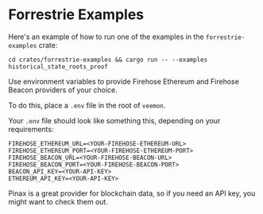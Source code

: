 # Forrestrie Examples

Here's an example of how to run one of the examples in the `forrestrie-examples` crate:

```terminal
cd crates/forrestrie-examples && cargo run -- --examples historical_state_roots_proof
```

Use environment variables to provide Firehose Ethereum and Firehose
Beacon providers of your choice.

To do this, place a `.env` file in the root of `veemon`. 

Your `.env` file should look like something this, depending on your
requirements:

```shell
FIREHOSE_ETHEREUM_URL=<YOUR-FIREHOSE-ETHEREUM-URL>
FIREHOSE_ETHEREUM_PORT=<YOUR-FIREHOSE-ETHEREUM-PORT>
FIREHOSE_BEACON_URL=<YOUR-FIREHOSE-BEACON-URL>
FIREHOSE_BEACON_PORT=<YOUR-FIREHOSE-BEACON-PORT>
BEACON_API_KEY=<YOUR-API-KEY>
ETHEREUM_API_KEY=<YOUR-API-KEY>
```

Pinax is a great provider for blockchain data, so if you need an API key,
you might want to check them out.
